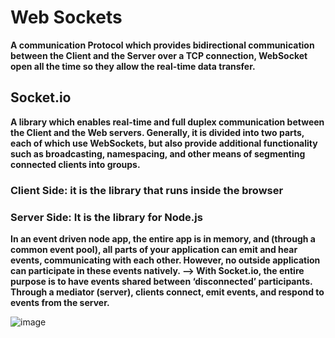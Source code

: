 # Web Sockets

**A communication Protocol which provides bidirectional communication between the Client and the Server over a TCP connection,
WebSocket open all the time so they allow the real-time data transfer.**

## Socket.io
**A library which enables real-time and full duplex communication between the Client and the Web servers. Generally, it is
divided into two parts, each of which use WebSockets, but also provide additional functionality such as broadcasting, 
namespacing, and other means of segmenting connected clients into groups.**

### Client Side: it is the library that runs inside the browser

### Server Side: It is the library for Node.js

**In an event driven node app, the entire app is in memory, and (through a common event pool), all
parts of your application can emit and hear events, communicating with each other. However, no outside application
can participate in these events natively. --> With Socket.io, the entire purpose is to have events shared between
‘disconnected’ participants. Through a mediator (server), clients connect, emit events, and respond to events from the server.**

![image](https://www.websocket.org/img/websocket-architecture.jpg)
